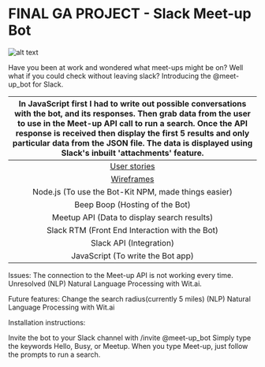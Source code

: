 # FINAL GA PROJECT - Slack Meet-up Bot

![alt text](http://i.imgur.com/COTUyaV.png "Slack meetup bot screen shot")

Have you been at work and wondered what meet-ups might be on? Well what if you could check without leaving slack? Introducing the @meet-up_bot for Slack.

|In JavaScript first I had to write out possible conversations with the bot, and its responses. Then grab data from the user to use in the Meet-up API call to run a search. Once the API response is received then display the first 5 results and only particular data from the JSON file. The data is displayed using Slack's inbuilt 'attachments' feature.|
| :------------------------------------:|
| [User stories](https://) |
| [Wireframes](https://) |
| Node.js (To use the Bot-Kit NPM, made things easier) |
|Beep Boop (Hosting of the Bot) |
|Meetup API (Data to display search results)|
|Slack RTM (Front End Interaction with the Bot)|
|Slack API (Integration)|
|JavaScript (To write the Bot app)|

Issues:
The connection to the Meet-up API is not working every time.
Unresolved (NLP) Natural Language Processing with Wit.ai.

Future features:
Change the search radius(currently 5 miles)
(NLP) Natural Language Processing with Wit.ai

Installation instructions:

Invite the bot to your Slack channel with /invite @meet-up_bot
Simply type the keywords Hello, Busy, or Meetup.
When you type Meet-up, just follow the prompts to run a search.
